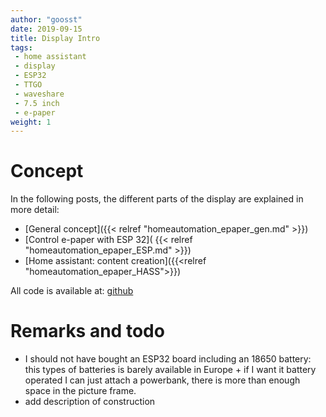 ```yaml
---
author: "goosst"
date: 2019-09-15
title: Display Intro
tags:
 - home assistant
 - display
 - ESP32
 - TTGO
 - waveshare
 - 7.5 inch
 - e-paper
weight: 1
---
```


<!-- {{< figure src="/pictures/epaper_display.jpg" title="E-paper display linked with Home Assistant" width="760">}} -->


# Concept

In the following posts, the different parts of the display are explained in more detail:

- [General concept]({{< relref "homeautomation_epaper_gen.md" >}})
- [Control e-paper with ESP 32]( {{< relref "homeautomation_epaper_ESP.md" >}})
- [Home assistant: content creation]({{<relref "homeautomation_epaper_HASS">}})

All code is available at: [github](https://github.com/goosst/HomeAutomation)



# Remarks and todo

- I should not have bought an ESP32 board including an 18650 battery: this types of batteries is barely available in Europe + if I want it battery operated I can just attach a powerbank, there is more than enough space in the picture frame.
- add description of construction
